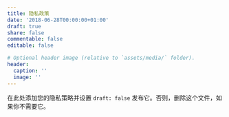 ```yaml
---
title: 隐私政策
date: '2018-06-28T00:00:00+01:00'
draft: true
share: false
commentable: false
editable: false

# Optional header image (relative to `assets/media/` folder).
header:
  caption: ''
  image: ''
---
```


在此处添加您的隐私策略并设置 `draft: false` 发布它。否则，删除这个文件，如果你不需要它。